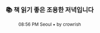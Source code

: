 <div align="center">

<br>

### 📚 책 읽기 좋은 조용한 저녁입니다

<sub>08:56 PM Seoul • by crowrish</sub>

<br>

</div>